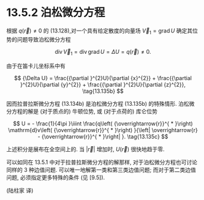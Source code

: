 # 13.5.2 泊松微分方程

根据 $q\left( \overrightarrow{r}\right)  \neq  0$ 的 (13.128),对一个具有给定散度的向量场 ${\overrightarrow{V}}_{1} = \operatorname{grad}U$ 确定其位势的问题导致泊松微分方程

$$
\operatorname{div}{\overrightarrow{V}}_{1} = \operatorname{div}\operatorname{grad}U = {\Delta U} = q\left( \overrightarrow{r}\right)  \neq  0. \tag{13.135a}
$$

由于在笛卡儿坐标系中有

$$
{\Delta U} = \frac{{\partial }^{2}U}{\partial {x}^{2}} + \frac{{\partial }^{2}U}{\partial {y}^{2}} + \frac{{\partial }^{2}U}{\partial {z}^{2}}, \tag{13.135b}
$$

因而拉普拉斯微分方程 (13.134b) 是泊松微分方程 (13.135b) 的特殊情形. 泊松微分方程的解是 (对于质点的) 牛顿位势, 或 (对于点荷的) 库仑位势

$$
U =  - \frac{1}{4\pi }\iiint \frac{q\left( {\overrightarrow{r}}^{ * }\right) \mathrm{d}v\left( {\overrightarrow{r}}^{ * }\right) }{\left| \overrightarrow{r} - {\overrightarrow{r}}^{ * }\right| }. \tag{13.135c}
$$

上述积分是展布在全空间上的. 当 $\left| \overrightarrow{r}\right|$ 增加时, $U\left( \overrightarrow{r}\right)$ 很快地趋于零.

可以如同在 13.5.1 中对于拉普拉斯微分方程的解那样, 对于泊松微分方程也可讨论同样的 3 种边值问题. 可以唯一地解第一类和第三类边值问题; 而对于第二类边值问题, 必须指定更多特殊的条件 (见 [9.5]).

(陆柱家 译)


